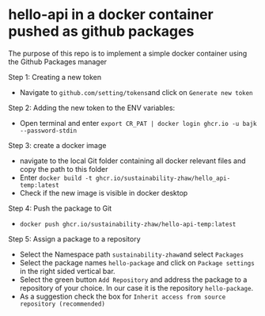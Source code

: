 # hello-api in a docker container pushed as github packages

The purpose of this repo is to implement a simple docker container using the Github Packages manager

Step 1: Creating a new token
- Navigate to `github.com/setting/tokens`and click on `Generate new token`

Step 2: Adding the new token to the ENV variables:
- Open terminal and enter `export CR_PAT | docker login ghcr.io -u bajk --password-stdin`

Step 3: create a docker image
- navigate to the local Git folder containing all docker relevant files and copy the path to this folder
- Enter `docker build -t ghcr.io/sustainability-zhaw/hello_api-temp:latest`
- Check if the new image is visible in docker desktop

Step 4: Push the package to Git
- `docker push ghcr.io/sustainability-zhaw/hello-api-temp:latest`

Step 5: Assign a package to a repository
- Select the Namespace path `sustainability-zhaw`and select `Packages`
- Select the package names `hello-package` and click on `Package settings` in the right sided vertical bar.
- Select the green button `Add Repository` and address the package to a repository of your choice. In our case it is the repository `hello-package`.
- As a suggestion check the box for `Inherit access from source repository (recommended)`
